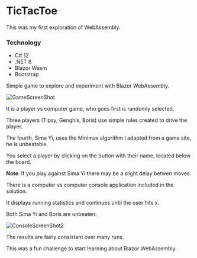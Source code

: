 # TicTacToe

This was my first exploration of WebAssembly.

### Technology

- C# 12
- .NET 8
- Blazor Wasm
- Bootstrap

Simple game to explore and experiment with Blazor WebAssembly.

![GameScreenShot](https://github.com/daharper/TicTacToe/assets/2164086/9313a024-9827-45bb-bcac-8be3ce78cbfc)

It is a player vs computer game, who goes first is randomly selected.

Three players (Tipsy, Genghis, Boris) use simple rules created to drive the player.

The fourth, Sima Yi, uses the Minimax algorithm I adapted from a game site, he is unbeatable.

You select a player by clicking on the button with their name, located below the board.

**Note**: If you play against Sima Yi there may be a slight delay betwen moves.

There is a computer vs computer console application included in the solution.

It displays running statistics and continues until the user hits x.

Both Sima Yi and Boris are unbeaten:

![ConsoleScreenShot2](https://github.com/daharper/TicTacToe/assets/2164086/2f15f450-cf2b-4ac0-9f98-8741f132d108)

The results are fairly consistant over many runs.

This was a fun challenge to start learning about Blazor WebAssembly.
